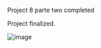 Project 8 parte two completed

Project finalized. 

![image](https://github.com/lucasnsp/100DaysOfSwift/assets/122572631/f439dd40-c0f0-4f78-97b9-318bd47e7a1b)



